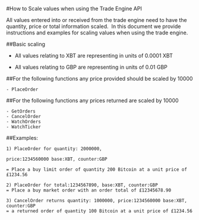 #How to Scale values when using the Trade Engine API

All values entered into or received from the trade engine need to have the quantity, price or total information scaled.  In this document we provide instructions and examples for scaling values when using the trade engine.

##Basic scaling

- All values relating to XBT are representing in units of 0.0001 XBT

- All values relating to GBP are representing in units of 0.01 GBP

##For the following functions any price provided should be scaled by 10000

```
- PlaceOrder
```

##For the following functions any prices returned are scaled by 10000

```
- GetOrders
- CancelOrder
- WatchOrders
- WatchTicker
```


##Examples:
```
1) PlaceOrder for quantity: 2000000, 

price:1234560000 base:XBT, counter:GBP

= Place a buy limit order of quantity 200 Bitcoin at a unit price of £1234.56

2) PlaceOrder for total:1234567890, base:XBT, counter:GBP
= Place a buy market order with an order total of £12345678.90

3) CancelOrder returns quantity: 1000000, price:1234560000 base:XBT, counter:GBP
= a returned order of quantity 100 Bitcoin at a unit price of £1234.56
```

